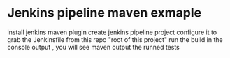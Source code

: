 # Jenkins pipeline maven exmaple  
install  jenkins maven  plugin 
create jenkins pipeline project 
configure it to grab the Jenkinsfile from  this repo "root of this project"
run  the build 
in the console output , you will see maven output the runned tests
